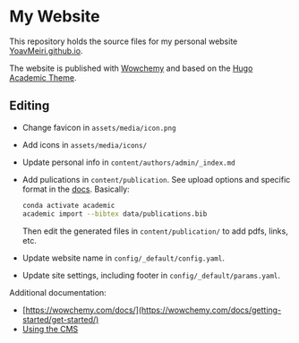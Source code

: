 
# My Website

This repository holds the source files for my personal website [YoavMeiri.github.io](https://YoavMeiri.github.io).

The website is published with [Wowchemy](https://wowchemy.com/) and based on the [Hugo Academic Theme](https://github.com/wowchemy/starter-hugo-academic).

## Editing

* Change favicon in `assets/media/icon.png`
* Add icons in `assets/media/icons/`
* Update personal info in `content/authors/admin/_index.md`
* Add pulications in `content/publication`. See upload options and specific format in the [docs](https://wowchemy.com/docs/content/publications/). Basically:

    ```bash
    conda activate academic
    academic import --bibtex data/publications.bib
    ```

    Then edit the generated files in `content/publication/` to add pdfs, links, etc.

* Update website name in `config/_default/config.yaml`.
* Update site settings, including footer in `config/_default/params.yaml`.

Additional documentation:

* [https://wowchemy.com/docs/](https://wowchemy.com/docs/getting-started/get-started/)
* [Using the CMS](https://wowchemy.com/docs/getting-started/hugo-cms/)
